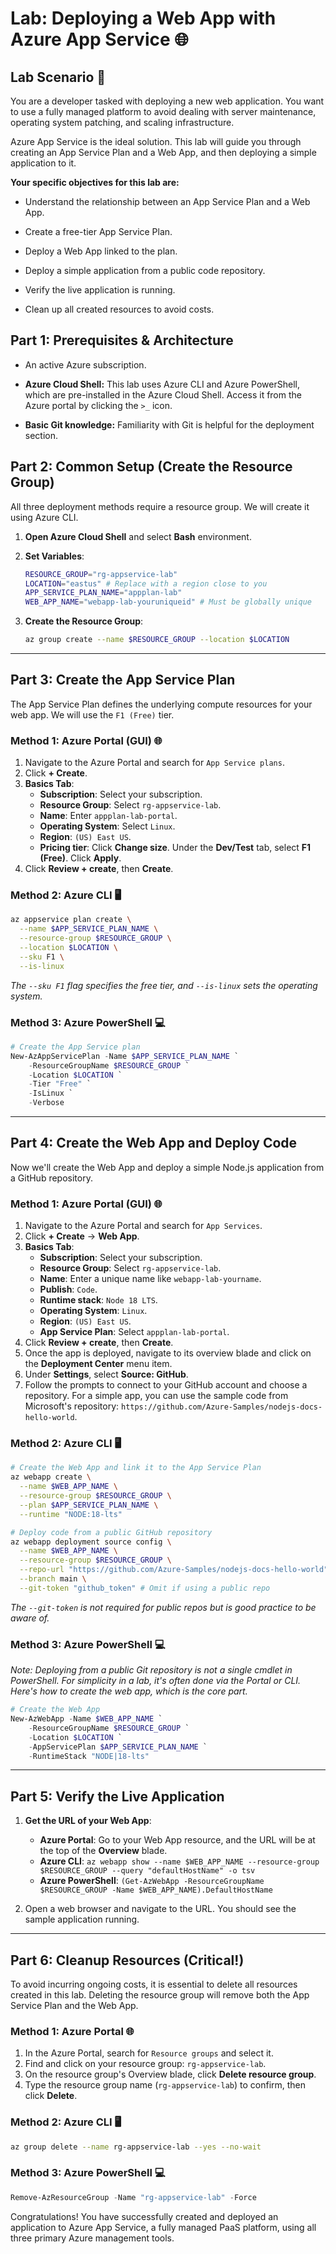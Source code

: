 # Lab: Deploying a Web App with Azure App Service 🌐

## Lab Scenario 🧪

You are a developer tasked with deploying a new web application. You want to use a fully managed platform to avoid dealing with server maintenance, operating system patching, and scaling infrastructure. 

Azure App Service is the ideal solution. This lab will guide you through creating an App Service Plan and a Web App, and then deploying a simple application to it.

**Your specific objectives for this lab are:**

* Understand the relationship between an App Service Plan and a Web App.

* Create a free-tier App Service Plan.

* Deploy a Web App linked to the plan.

* Deploy a simple application from a public code repository.

* Verify the live application is running.

* Clean up all created resources to avoid costs.

## Part 1: Prerequisites & Architecture

* An active Azure subscription.

* **Azure Cloud Shell:** This lab uses Azure CLI and Azure PowerShell, which are pre-installed in the Azure Cloud Shell. Access it from the Azure portal by clicking the `>_` icon.

* **Basic Git knowledge:** Familiarity with Git is helpful for the deployment section.

## Part 2: Common Setup (Create the Resource Group)

All three deployment methods require a resource group. We will create it using Azure CLI.

1.  **Open Azure Cloud Shell** and select **Bash** environment.

2.  **Set Variables**:

    ```bash
    RESOURCE_GROUP="rg-appservice-lab"
    LOCATION="eastus" # Replace with a region close to you
    APP_SERVICE_PLAN_NAME="appplan-lab"
    WEB_APP_NAME="webapp-lab-youruniqueid" # Must be globally unique
    ```

3.  **Create the Resource Group**:

    ```bash
    az group create --name $RESOURCE_GROUP --location $LOCATION
    ```

-----

## Part 3: Create the App Service Plan

The App Service Plan defines the underlying compute resources for your web app. We will use the `F1 (Free)` tier.

### Method 1: Azure Portal (GUI) 🌐

1.  Navigate to the Azure Portal and search for `App Service plans`.
2.  Click **+ Create**.
3.  **Basics Tab**:
      * **Subscription**: Select your subscription.
      * **Resource Group**: Select `rg-appservice-lab`.
      * **Name**: Enter `appplan-lab-portal`.
      * **Operating System**: Select `Linux`.
      * **Region**: `(US) East US`.
      * **Pricing tier**: Click **Change size**. Under the **Dev/Test** tab, select **F1 (Free)**. Click **Apply**.
4.  Click **Review + create**, then **Create**.

### Method 2: Azure CLI 🖥️

```bash
az appservice plan create \
  --name $APP_SERVICE_PLAN_NAME \
  --resource-group $RESOURCE_GROUP \
  --location $LOCATION \
  --sku F1 \
  --is-linux
```

*The `--sku F1` flag specifies the free tier, and `--is-linux` sets the operating system.*

### Method 3: Azure PowerShell 💻

```powershell
# Create the App Service plan
New-AzAppServicePlan -Name $APP_SERVICE_PLAN_NAME `
    -ResourceGroupName $RESOURCE_GROUP `
    -Location $LOCATION `
    -Tier "Free" `
    -IsLinux `
    -Verbose
```

-----

## Part 4: Create the Web App and Deploy Code

Now we'll create the Web App and deploy a simple Node.js application from a GitHub repository.

### Method 1: Azure Portal (GUI) 🌐

1.  Navigate to the Azure Portal and search for `App Services`.
2.  Click **+ Create** -\> **Web App**.
3.  **Basics Tab**:
      * **Subscription**: Select your subscription.
      * **Resource Group**: Select `rg-appservice-lab`.
      * **Name**: Enter a unique name like `webapp-lab-yourname`.
      * **Publish**: `Code`.
      * **Runtime stack**: `Node 18 LTS`.
      * **Operating System**: `Linux`.
      * **Region**: `(US) East US`.
      * **App Service Plan**: Select `appplan-lab-portal`.
4.  Click **Review + create**, then **Create**.
5.  Once the app is deployed, navigate to its overview blade and click on the **Deployment Center** menu item.
6.  Under **Settings**, select **Source: GitHub**.
7.  Follow the prompts to connect to your GitHub account and choose a repository. For a simple app, you can use the sample code from Microsoft's repository: `https://github.com/Azure-Samples/nodejs-docs-hello-world`.

### Method 2: Azure CLI 🖥️

```bash
# Create the Web App and link it to the App Service Plan
az webapp create \
  --name $WEB_APP_NAME \
  --resource-group $RESOURCE_GROUP \
  --plan $APP_SERVICE_PLAN_NAME \
  --runtime "NODE:18-lts"

# Deploy code from a public GitHub repository
az webapp deployment source config \
  --name $WEB_APP_NAME \
  --resource-group $RESOURCE_GROUP \
  --repo-url "https://github.com/Azure-Samples/nodejs-docs-hello-world" \
  --branch main \
  --git-token "github_token" # Omit if using a public repo
```

*The `--git-token` is not required for public repos but is good practice to be aware of.*

### Method 3: Azure PowerShell 💻

*Note: Deploying from a public Git repository is not a single cmdlet in PowerShell. For simplicity in a lab, it's often done via the Portal or CLI. Here's how to create the web app, which is the core part.*

```powershell
# Create the Web App
New-AzWebApp -Name $WEB_APP_NAME `
    -ResourceGroupName $RESOURCE_GROUP `
    -Location $LOCATION `
    -AppServicePlan $APP_SERVICE_PLAN_NAME `
    -RuntimeStack "NODE|18-lts"
```

-----

## Part 5: Verify the Live Application

1.  **Get the URL of your Web App**:

      * **Azure Portal**: Go to your Web App resource, and the URL will be at the top of the **Overview** blade.
      * **Azure CLI**: `az webapp show --name $WEB_APP_NAME --resource-group $RESOURCE_GROUP --query "defaultHostName" -o tsv`
      * **Azure PowerShell**: `(Get-AzWebApp -ResourceGroupName $RESOURCE_GROUP -Name $WEB_APP_NAME).DefaultHostName`

2.  Open a web browser and navigate to the URL. You should see the sample application running.

-----

## Part 6: Cleanup Resources (Critical\!)

To avoid incurring ongoing costs, it is essential to delete all resources created in this lab. Deleting the resource group will remove both the App Service Plan and the Web App.

### Method 1: Azure Portal 🌐

1.  In the Azure Portal, search for `Resource groups` and select it.
2.  Find and click on your resource group: `rg-appservice-lab`.
3.  On the resource group's Overview blade, click **Delete resource group**.
4.  Type the resource group name (`rg-appservice-lab`) to confirm, then click **Delete**.

### Method 2: Azure CLI 🖥️

```bash
az group delete --name rg-appservice-lab --yes --no-wait
```

### Method 3: Azure PowerShell 💻

```powershell
Remove-AzResourceGroup -Name "rg-appservice-lab" -Force
```

Congratulations\! You have successfully created and deployed an application to Azure App Service, a fully managed PaaS platform, using all three primary Azure management tools.